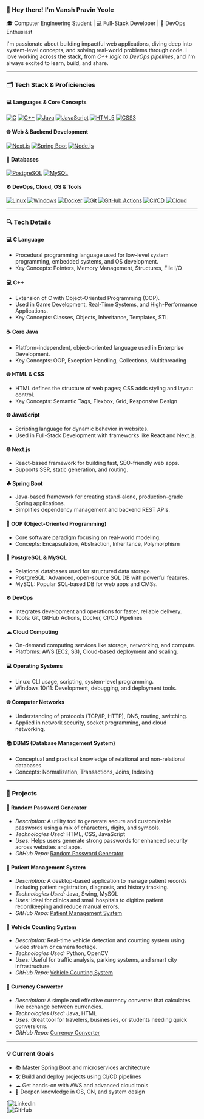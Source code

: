### 👋 Hey there! I'm Vansh Pravin Yeole  
🎓 Computer Engineering Student | 💻 Full-Stack Developer | 🚀 DevOps Enthusiast  

I'm passionate about building impactful web applications, diving deep into system-level concepts, and solving real-world problems through code. I love working across the stack, from *C++ logic to DevOps pipelines*, and I'm always excited to learn, build, and share.

---

### 🗂 Tech Stack & Proficiencies

#### 💻 Languages & Core Concepts  
[![C](https://img.shields.io/badge/-C-00599C?style=flat-square&logo=c)](#c-language)
[![C++](https://img.shields.io/badge/-C++-00599C?style=flat-square&logo=c%2B%2B)](#cpp)
[![Java](https://img.shields.io/badge/-Java-007396?style=flat-square&logo=java)](#java)
[![JavaScript](https://img.shields.io/badge/-JavaScript-F7DF1E?style=flat-square&logo=javascript)](#javascript)
[![HTML5](https://img.shields.io/badge/-HTML5-E34F26?style=flat-square&logo=html5)](#html5)
[![CSS3](https://img.shields.io/badge/-CSS3-1572B6?style=flat-square&logo=css3)](#css3)

#### 🌐 Web & Backend Development  
[![Next.js](https://img.shields.io/badge/-Next.js-000000?style=flat-square&logo=next.js)](#nextjs)
[![Spring Boot](https://img.shields.io/badge/-Spring%20Boot-6DB33F?style=flat-square&logo=spring-boot)](#springboot)
[![Node.js](https://img.shields.io/badge/-Node.js-339933?style=flat-square&logo=node.js)](#nodejs)

#### 💾 Databases  
[![PostgreSQL](https://img.shields.io/badge/-PostgreSQL-4169E1?style=flat-square&logo=postgresql)](#postgresql)
[![MySQL](https://img.shields.io/badge/-MySQL-4479A1?style=flat-square&logo=mysql)](#mysql)

#### ⚙ DevOps, Cloud, OS & Tools  
[![Linux](https://img.shields.io/badge/-Linux-FCC624?style=flat-square&logo=linux&logoColor=black)](#linux)
[![Windows](https://img.shields.io/badge/-Windows%2010/11-0078D6?style=flat-square&logo=windows)](#windows)
[![Docker](https://img.shields.io/badge/-Docker-2496ED?style=flat-square&logo=docker)](#docker)
[![Git](https://img.shields.io/badge/-Git-F05032?style=flat-square&logo=git)](#git)
[![GitHub Actions](https://img.shields.io/badge/-GitHub%20Actions-2088FF?style=flat-square&logo=github-actions)](#github-actions)
[![CI/CD](https://img.shields.io/badge/-CI/CD-0A0A0A?style=flat-square)](#ci-cd)
[![Cloud](https://img.shields.io/badge/-Cloud%20Computing-00C7B7?style=flat-square)](#cloud)

---

### 🔍 Tech Details

#### 💻 C Language
- Procedural programming language used for low-level system programming, embedded systems, and OS development.
- Key Concepts: Pointers, Memory Management, Structures, File I/O

#### 💻 C++
- Extension of C with Object-Oriented Programming (OOP).
- Used in Game Development, Real-Time Systems, and High-Performance Applications.
- Key Concepts: Classes, Objects, Inheritance, Templates, STL

#### ☕ Core Java
- Platform-independent, object-oriented language used in Enterprise Development.
- Key Concepts: OOP, Exception Handling, Collections, Multithreading

#### 🌐 HTML & CSS
- HTML defines the structure of web pages; CSS adds styling and layout control.
- Key Concepts: Semantic Tags, Flexbox, Grid, Responsive Design

#### 🌐 JavaScript
- Scripting language for dynamic behavior in websites.
- Used in Full-Stack Development with frameworks like React and Next.js.

#### 🌐 Next.js
- React-based framework for building fast, SEO-friendly web apps.
- Supports SSR, static generation, and routing.

#### ☘ Spring Boot
- Java-based framework for creating stand-alone, production-grade Spring applications.
- Simplifies dependency management and backend REST APIs.

#### 🧠 OOP (Object-Oriented Programming)
- Core software paradigm focusing on real-world modeling.
- Concepts: Encapsulation, Abstraction, Inheritance, Polymorphism

#### 💾 PostgreSQL & MySQL
- Relational databases used for structured data storage.
- PostgreSQL: Advanced, open-source SQL DB with powerful features.
- MySQL: Popular SQL-based DB for web apps and CMSs.

#### ⚙ DevOps
- Integrates development and operations for faster, reliable delivery.
- Tools: Git, GitHub Actions, Docker, CI/CD Pipelines

#### ☁ Cloud Computing
- On-demand computing services like storage, networking, and compute.
- Platforms: AWS (EC2, S3), Cloud-based deployment and scaling.

#### 💻 Operating Systems
- Linux: CLI usage, scripting, system-level programming.
- Windows 10/11: Development, debugging, and deployment tools.

#### 🌐 Computer Networks
- Understanding of protocols (TCP/IP, HTTP), DNS, routing, switching.
- Applied in network security, socket programming, and cloud networking.

#### 📚 DBMS (Database Management System)
- Conceptual and practical knowledge of relational and non-relational databases.
- Concepts: Normalization, Transactions, Joins, Indexing

---

### 🚀 Projects

#### 🔐 Random Password Generator
- *Description:* A utility tool to generate secure and customizable passwords using a mix of characters, digits, and symbols.
- *Technologies Used:* HTML, CSS, JavaScript
- *Uses:* Helps users generate strong passwords for enhanced security across websites and apps.
- *GitHub Repo:* [Random Password Generator](https://github.com/virajjadhav2804/random-password-generator)

#### 🏥 Patient Management System
- *Description:* A desktop-based application to manage patient records including patient registration, diagnosis, and history tracking.
- *Technologies Used:* Java, Swing, MySQL
- *Uses:* Ideal for clinics and small hospitals to digitize patient recordkeeping and reduce manual errors.
- *GitHub Repo:* [Patient Management System](https://github.com/virajjadhav2804/patient-management-system)

#### 🚗 Vehicle Counting System
- *Description:* Real-time vehicle detection and counting system using video stream or camera footage.
- *Technologies Used:* Python, OpenCV
- *Uses:* Useful for traffic analysis, parking systems, and smart city infrastructure.
- *GitHub Repo:* [Vehicle Counting System](https://github.com/virajjadhav2804/vehicle-counting-system)

#### 💱 Currency Converter
- *Description:* A simple and effective currency converter that calculates live exchange between currencies.
- *Technologies Used:* Java, HTML
- *Uses:* Great tool for travelers, businesses, or students needing quick conversions.
- *GitHub Repo:* [Currency Converter](https://github.com/virajjadhav2804/currency-converter)

---

### 💡 Current Goals
- 📚 Master Spring Boot and microservices architecture  
- 🛠 Build and deploy projects using CI/CD pipelines  
- ☁ Get hands-on with AWS and advanced cloud tools  
- 🧠 Deepen knowledge in OS, CN, and system design

[![LinkedIn](https://www.linkedin.com/in/vansh-yeole-ab5404308/)  
[![GitHub](https://github.com/vanshyeole2291)
